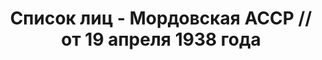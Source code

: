 ---
title: Список лиц - Мордовская АССР // от 19 апреля 1938 года
description: РГАСПИ, ф.17, оп.171, дело 416, лист 176
images:
- /disk/pictures/v08/17-171-416-176.jpg
- /disk/pictures/v08/17-171-416-177.jpg
- /disk/pictures/v08/17-171-416-178.jpg
- /disk/pictures/v08/17-171-416-179.jpg
- /disk/pictures/v08/17-171-416-180.jpg
- /disk/pictures/v08/17-171-416-181.jpg
---